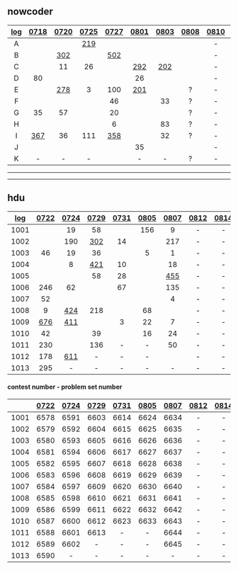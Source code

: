 ## nowcoder

| [log](https://docs.qq.com/sheet/DWW9aU2VObHV2a2ph?preview_token=&tab=BB08J2&coord=A1A0A0) | [0718](https://ac.nowcoder.com/acm/contest/881#countdown) | [0720](https://ac.nowcoder.com/acm/contest/882#countdown) | [0725](https://ac.nowcoder.com/acm/contest/883#countdown) | [0727](https://ac.nowcoder.com/acm/contest/884#countdown) | [0801](https://ac.nowcoder.com/acm/contest/885#countdown) | [0803](https://ac.nowcoder.com/acm/contest/886#countdown) | [0808](https://ac.nowcoder.com/acm/contest/887#countdown) | [0810](https://ac.nowcoder.com/acm/contest/888#countdown) | [0815](https://ac.nowcoder.com/acm/contest/889#countdown) | [0817](https://ac.nowcoder.com/acm/contest/890#countdown) |
| :----------------------------------------------------------: | :-------------------------------------------------------: | :-------------------------------------------------------: | :-------------------------------------------------------: | :-------------------------------------------------------: | :-------------------------------------------------------: | :-------------------------------------------------------: | :-------------------------------------------------------: | :-------------------------------------------------------: | :-------------------------------------------------------: | :-------------------------------------------------------: |
|                              A                               |                                                           |                                                           |     [219](https://ac.nowcoder.com/acm/contest/883/A)      |                                                           |                                                           |                                                           |                                                           |                             -                             |                             -                             |                             -                             |
|                              B                               |                                                           |     [302](https://ac.nowcoder.com/acm/contest/882/B)      |                                                           |     [502](https://ac.nowcoder.com/acm/contest/884/B)      |                                                           |                                                           |                                                           |                             -                             |                             -                             |                             -                             |
|                              C                               |                                                           |                            11                             |                            26                             |                                                           |     [292](https://ac.nowcoder.com/acm/contest/885/C)      |     [202](https://ac.nowcoder.com/acm/contest/886/C)      |                                                           |                             -                             |                             -                             |                             -                             |
|                              D                               |                            80                             |                                                           |                                                           |                                                           |                            26                             |                                                           |                                                           |                             -                             |                             -                             |                             -                             |
|                              E                               |                                                           |     [278](https://ac.nowcoder.com/acm/contest/882/E)      |                             3                             |                            100                            |     [201](https://ac.nowcoder.com/acm/contest/885/E)      |                                                           |                             ?                             |                             -                             |                             -                             |                             -                             |
|                              F                               |                                                           |                                                           |                                                           |                            46                             |                                                           |                            33                             |                             ?                             |                             -                             |                             -                             |                             -                             |
|                              G                               |                            35                             |                            57                             |                                                           |                            20                             |                                                           |                                                           |                             ?                             |                             -                             |                             -                             |                             -                             |
|                              H                               |                                                           |                                                           |                                                           |                             6                             |                                                           |                            83                             |                             ?                             |                             -                             |                             -                             |                             -                             |
|                              I                               |     [367](https://ac.nowcoder.com/acm/contest/881/I)      |                            36                             |                            111                            |     [358](https://ac.nowcoder.com/acm/contest/884/I)      |                                                           |                            32                             |                             ?                             |                             -                             |                             -                             |                             -                             |
|                              J                               |                                                           |                                                           |                                                           |                                                           |                            35                             |                                                           |                                                           |                             -                             |                             -                             |                             -                             |
|                              K                               |                             -                             |                             -                             |                             -                             |                                                           |                             -                             |                             -                             |                             ?                             |                             -                             |                             -                             |                             -                             |

---

---

## hdu

| [log](https://docs.qq.com/sheet/DWW9aU2VObHV2a2ph?preview_token=&tab=BB08J2&coord=A1A0A0) | [0722](http://acm.hdu.edu.cn/search.php?field=problem&key=2019+Multi-University+Training+Contest+1&source=1&searchmode=source) | [0724](http://acm.hdu.edu.cn/search.php?field=problem&key=2019+Multi-University+Training+Contest+2&source=1&searchmode=source) | [0729](http://acm.hdu.edu.cn/search.php?field=problem&key=2019+Multi-University+Training+Contest+3&source=1&searchmode=source) | [0731](http://acm.hdu.edu.cn/search.php?field=problem&key=2019+Multi-University+Training+Contest+4&source=1&searchmode=source) | [0805](http://acm.hdu.edu.cn/search.php?field=problem&key=2019+Multi-University+Training+Contest+5&source=1&searchmode=source) | [0807](http://acm.hdu.edu.cn/search.php?field=problem&key=2019+Multi-University+Training+Contest+6&source=1&searchmode=source) | [0812](http://acm.hdu.edu.cn/search.php?field=problem&key=2019+Multi-University+Training+Contest+7&source=1&searchmode=source) | [0814](http://acm.hdu.edu.cn/search.php?field=problem&key=2019+Multi-University+Training+Contest+8&source=1&searchmode=source) | [0819](http://acm.hdu.edu.cn/search.php?field=problem&key=2019+Multi-University+Training+Contest+9&source=1&searchmode=source) | [0821](http://acm.hdu.edu.cn/search.php?field=problem&key=2019+Multi-University+Training+Contest+10&source=1&searchmode=source) |
| :----------------------------------------------------------: | :----------------------------------------------------------: | :----------------------------------------------------------: | :----------------------------------------------------------: | :----------------------------------------------------------: | :----------------------------------------------------------: | :----------------------------------------------------------: | :----------------------------------------------------------: | :----------------------------------------------------------: | :----------------------------------------------------------: | :----------------------------------------------------------: |
|                             1001                             |                                                              |                              19                              |                              58                              |                                                              |                             156                              |                              9                               |                              -                               |                              -                               |                              -                               |                              -                               |
|                             1002                             |                                                              |                             190                              |    [302](http://acm.hdu.edu.cn/showproblem.php?pid=6604)     |                              14                              |                                                              |                             217                              |                              -                               |                              -                               |                              -                               |                              -                               |
|                             1003                             |                              46                              |                              19                              |                              36                              |                                                              |                              5                               |                              1                               |                              -                               |                              -                               |                              -                               |                              -                               |
|                             1004                             |                                                              |                              8                               |    [421](http://acm.hdu.edu.cn/showproblem.php?pid=6606)     |                              10                              |                                                              |                              18                              |                              -                               |                              -                               |                              -                               |                              -                               |
|                             1005                             |                                                              |                                                              |                              58                              |                              28                              |                                                              |    [455](http://acm.hdu.edu.cn/showproblem.php?pid=6638)     |                              -                               |                              -                               |                              -                               |                              -                               |
|                             1006                             |                             246                              |                              62                              |                                                              |                              67                              |                                                              |                             135                              |                              -                               |                              -                               |                              -                               |                              -                               |
|                             1007                             |                              52                              |                                                              |                                                              |                                                              |                                                              |                              4                               |                              -                               |                              -                               |                              -                               |                              -                               |
|                             1008                             |                              9                               |    [424](http://acm.hdu.edu.cn/showproblem.php?pid=6598)     |                             218                              |                                                              |                              68                              |                                                              |                              -                               |                              -                               |                              -                               |                              -                               |
|                             1009                             |    [676](http://acm.hdu.edu.cn/showproblem.php?pid=6586)     |    [411](http://acm.hdu.edu.cn/showproblem.php?pid=6599)     |                                                              |                              3                               |                              22                              |                              7                               |                              -                               |                              -                               |                              -                               |                              -                               |
|                             1010                             |                              42                              |                                                              |                              39                              |                                                              |                              16                              |                              24                              |                              -                               |                              -                               |                              -                               |                              -                               |
|                             1011                             |                             230                              |                                                              |                             136                              |                              -                               |                              -                               |                              50                              |                              -                               |                              -                               |                              -                               |                              -                               |
|                             1012                             |                             178                              |    [611](http://acm.hdu.edu.cn/showproblem.php?pid=6602)     |                              -                               |                              -                               |                              -                               |                                                              |                              -                               |                              -                               |                              -                               |                              -                               |
|                             1013                             |                             295                              |                              -                               |                              -                               |                              -                               |                              -                               |                              -                               |                              -                               |                              -                               |                              -                               |                              -                               |

#### contest number - problem set number

|  | [0722](http://acm.hdu.edu.cn/search.php?field=problem&key=2019+Multi-University+Training+Contest+1&source=1&searchmode=source) | [0724](http://acm.hdu.edu.cn/search.php?field=problem&key=2019+Multi-University+Training+Contest+2&source=1&searchmode=source) | [0729](http://acm.hdu.edu.cn/search.php?field=problem&key=2019+Multi-University+Training+Contest+3&source=1&searchmode=source) | [0731](http://acm.hdu.edu.cn/search.php?field=problem&key=2019+Multi-University+Training+Contest+4&source=1&searchmode=source) | [0805](http://acm.hdu.edu.cn/search.php?field=problem&key=2019+Multi-University+Training+Contest+5&source=1&searchmode=source) | [0807](http://acm.hdu.edu.cn/search.php?field=problem&key=2019+Multi-University+Training+Contest+6&source=1&searchmode=source) | [0812](http://acm.hdu.edu.cn/search.php?field=problem&key=2019+Multi-University+Training+Contest+7&source=1&searchmode=source) | [0814](http://acm.hdu.edu.cn/search.php?field=problem&key=2019+Multi-University+Training+Contest+8&source=1&searchmode=source) | [0819](http://acm.hdu.edu.cn/search.php?field=problem&key=2019+Multi-University+Training+Contest+9&source=1&searchmode=source) | [0821](http://acm.hdu.edu.cn/search.php?field=problem&key=2019+Multi-University+Training+Contest+10&source=1&searchmode=source) |
| :--: | :-----: | :-----: | :-----: | :-----: | :--: | :--: | :--: | :--: | :--: | :--: |
| 1001 | 6578 | 6591 | 6603 | 6614 | 6624 | 6634 | - | - | - | - |
| 1002 | 6579 | 6592 | 6604 | 6615 | 6625 | 6635 | - | - | - | - |
| 1003 | 6580 | 6593 | 6605 | 6616 | 6626 | 6636 | - | - | - | - |
| 1004 | 6581 | 6594 | 6606 | 6617 | 6627 | 6637 | - | - | - | - |
| 1005 | 6582 | 6595 | 6607 | 6618 | 6628 | 6638 | - | - | - | - |
| 1006 | 6583 | 6596 | 6608 | 6619 | 6629 | 6639 | - | - | - | - |
| 1007 | 6584 | 6597 | 6609 | 6620 | 6630 | 6640 | - | - | - | - |
| 1008 | 6585 | 6598 | 6610 | 6621 | 6631 | 6641 | - | - | - | - |
| 1009 | 6586 | 6599 | 6611 | 6622 | 6632 | 6642 | - | - | - | - |
| 1010 | 6587 | 6600 | 6612 | 6623 | 6633 | 6643 | - | - | - | - |
| 1011 | 6588 | 6601 | 6613 |    -    | - | 6644 | - | - | - | - |
| 1012 | 6589 | 6602 |    -    |    -    | - | 6645 | - | - | - | - |
| 1013 | 6590 |    -    |    -    |    -    | - | - | - | - | - | - |
